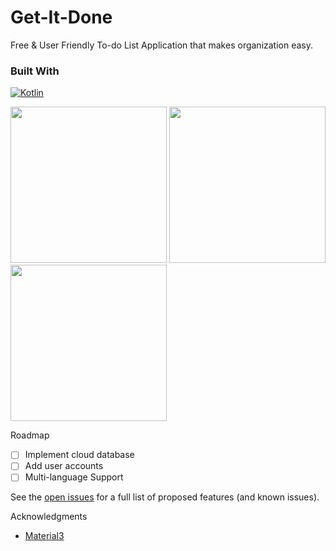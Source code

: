 # Get-It-Done

Free &amp; User Friendly To-do List Application that makes organization easy. 


### Built With
[![Kotlin][Kotlin]][kotlin-url]

<p float="left">
<img src="https://user-images.githubusercontent.com/74137093/219927681-43871d5d-54be-4491-99f5-87d5aad6f5f4.png" width="250" />
<img src="https://user-images.githubusercontent.com/74137093/219927798-79211722-1705-4878-a1ec-e4c20129a005.png" width="250" />
<img src="https://user-images.githubusercontent.com/74137093/219928133-c1d995cc-2be7-4155-be79-1fa53379db49.png" width="250" />
</p>
<!-- ROADMAP -->
Roadmap

- [ ] Implement cloud database
- [ ] Add user accounts
- [ ] Multi-language Support

See the [open issues](https://github.com/Amar-Mahmoud/Get-It-Done/issues) for a full list of proposed features (and known issues).

<!-- ACKNOWLEDGMENTS -->
Acknowledgments

* [Material3](https://m3.material.io/)


[Kotlin]: https://img.shields.io/badge/Kotlin-7F52FF?style=for-the-badge&logo=Kotlin&logoColor=white
[kotlin-url]: https://kotlinlang.org/
